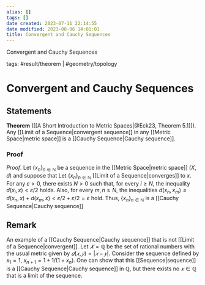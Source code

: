 ```yaml
---
alias: []
tags: []
date created: 2023-07-11 22:14:55
date modified: 2023-08-06 14:01:01
title: Convergent and Cauchy Sequences
---
```


Convergent and Cauchy Sequences

tags: #result/theorem | #geometry/topology

# Convergent and Cauchy Sequences

## Statements

**Theorem** ([[A Short Introduction to Metric Spaces|@Eck23, Theorem 5.1]]). Any [[Limit of a Sequence|convergent sequence]] in any [[Metric Space|metric space]] is a [[Cauchy Sequence|Cauchy sequence]].

### Proof

_Proof_. Let $\{x_n\}_{n\in\mathbb{N}}$ be a sequence in the [[Metric Space|metric space]] $(X,d)$ and suppose that Let $\{x_n\}_{n\in\mathbb{N}}$ [[Limit of a Sequence|converges]] to $x$. For any $\varepsilon>0$, there exists $N>0$ such that, for every $i\geq N$, the inequality $d(x_i,x)<\varepsilon/2$ holds. Also, for every $m,n\geq N$, the inequalities $d(x_n,x_m)\leq d(x_n,x)+d(x_m,x)<\varepsilon/2 + \varepsilon/2=\varepsilon$ hold. Thus, $\{x_n\}_{n\in\mathbb{N}}$ is a [[Cauchy Sequence|Cauchy sequence]]

## Remark

An example of a [[Cauchy Sequence|Cauchy sequence]] that is not [[Limit of a Sequence|convergent]]. Let $𝑋=\mathbb{Q}$ be the set of rational numbers with the usual metric given by $𝑑(𝑥,𝑦)=|𝑥−𝑦|$. Consider the sequence defined by $x_1=1$, $x_{n+1}=1+1/(1+x_n)$. One can show that this [[Sequence|sequence]] is a [[Cauchy Sequence|Cauchy sequence]] in $\mathbb{Q}$, but there exists no $𝑥\in \mathbb{ℚ}$ that is a limit of the sequence.